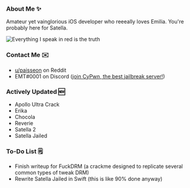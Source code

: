 ### About Me ✨
Amateur yet vainglorious iOS developer who reeeally loves Emilia. You're probably here for Satella.

![Everything I speak in red is the truth](https://lingtalfi.com/services/pngtext?color=cc0000&size=12&text=All%20my%20tweaks%20will%20have%20many%20bugs,%20with%20certainty.)

### Contact Me ✉️
- [u/paisseon](https://reddit.com/u/paisseon) on Reddit
- EMT#0001 on Discord ([join CyPwn, the best jailbreak server!](https://discord.gg/cZ2gBRZvwW))

### Actively Updated 🆕
- Apollo Ultra Crack
- Erika
- Chocola
- Reverie
- Satella 2
- Satella Jailed

### To-Do List 🗒
- Finish writeup for FuckDRM (a crackme designed to replicate several common types of tweak DRM)
- Rewrite Satella Jailed in Swift (this is like 90% done anyway)
